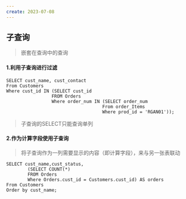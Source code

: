 ```yaml
---
create: 2023-07-08
---
```

## 子查询

> 嵌套在查询中的查询

#### 1.利用子查询进行过滤

```mysql
SELECT cust_name, cust_contact
From Customers
Where cust_id IN (SELECT cust_id
                 FROM Orders
                 Where order_num IN (SELECT order_num
                                    From order_Items
                                    Where prod_id = 'RGAN01'));
```

> 子查询的SELECT只能查询单列

#### 2.作为计算字段使用子查询

> 将子查询作为一列需要显示的内容（即计算字段），来与另一张表联动

```mysql
SELECT cust_name,cust_status,
		(SELECT COUNT(*) 
        FROM Orders 
        Where Orders.cust_id = Customers.cust_id) AS orders
From Customers
Order by cust_name;
```

